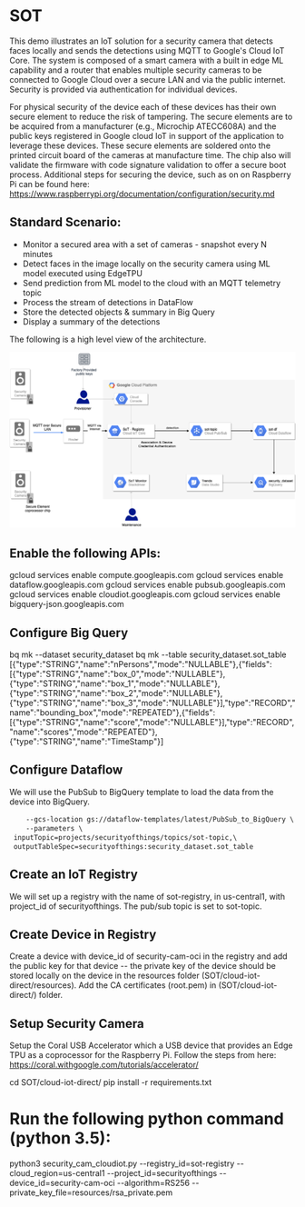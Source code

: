 # SOT

This demo illustrates an IoT solution for a security camera that detects faces locally and sends the detections using MQTT to Google's Cloud IoT Core. The system is composed of a smart camera with a built in edge ML capability and a router that enables multiple security cameras to be connected to Google Cloud over a secure LAN and via the public internet. Security is provided via authentication for individual devices.

For physical security of the device each of these devices has their own secure element to reduce the risk of tampering. The secure elements are to be acquired from a manufacturer (e.g., Microchip  ATECC608A) and the public keys registered in Google cloud IoT in support of the application to leverage these devices. These secure elements are soldered onto the printed circuit board of the cameras at manufacture time. The chip also will validate the firmware with code signature validation to offer a secure boot process. Additional steps for securing the device, such as on on Raspberry Pi can be found here: https://www.raspberrypi.org/documentation/configuration/security.md

## Standard Scenario:
* Monitor a secured area with a set of cameras - snapshot every N minutes
* Detect faces in the image locally on the security camera using ML model executed using EdgeTPU 
* Send prediction from ML model to the cloud with an MQTT telemetry topic
* Process the stream of detections in DataFlow
* Store the detected objects & summary in Big Query
* Display a summary of the detections 

The following is a high level view of the architecture.

![SoT Architecture](/images/SecurityOfThings.png)


## Enable the following APIs:
gcloud services enable compute.googleapis.com
gcloud services enable dataflow.googleapis.com
gcloud services enable pubsub.googleapis.com
gcloud services enable cloudiot.googleapis.com
gcloud services enable bigquery-json.googleapis.com

## Configure Big Query

bq mk --dataset security_dataset
bq mk --table security_dataset.sot_table [{"type":"STRING","name":"nPersons","mode":"NULLABLE"},{"fields":[{"type":"STRING","name":"box_0","mode":"NULLABLE"},{"type":"STRING","name":"box_1","mode":"NULLABLE"},{"type":"STRING","name":"box_2","mode":"NULLABLE"},{"type":"STRING","name":"box_3","mode":"NULLABLE"}],"type":"RECORD","name":"bounding_box","mode":"REPEATED"},{"fields":[{"type":"STRING","name":"score","mode":"NULLABLE"}],"type":"RECORD","name":"scores","mode":"REPEATED"},{"type":"STRING","name":"TimeStamp"}]

## Configure Dataflow

We will use the PubSub to BigQuery template to load the data from the device into BigQuery.

```gcloud dataflow jobs run JOB_NAME \
    --gcs-location gs://dataflow-templates/latest/PubSub_to_BigQuery \
    --parameters \
 inputTopic=projects/securityofthings/topics/sot-topic,\
 outputTableSpec=securityofthings:security_dataset.sot_table
 ```

## Create an IoT Registry
We will set up a registry with the name of sot-registry, in us-central1, with project_id of securityofthings. The pub/sub topic is set to sot-topic. 

## Create Device in Registry
Create a device with device_id of security-cam-oci in the registry and add the public key for that device -- the private key of the device should be stored locally on the device in the resources folder (SOT/cloud-iot-direct/resources). Add the CA certificates (root.pem) in (SOT/cloud-iot-direct/) folder.

## Setup Security Camera
Setup the Coral USB Accelerator which a USB device that provides an Edge TPU as a coprocessor for the Raspberry Pi. Follow the steps from here: https://coral.withgoogle.com/tutorials/accelerator/

cd SOT/cloud-iot-direct/
pip install -r requirements.txt

# Run the following python command (python 3.5): 

python3 security_cam_cloudiot.py --registry_id=sot-registry --cloud_region=us-central1 --project_id=securityofthings --device_id=security-cam-oci --algorithm=RS256 --private_key_file=resources/rsa_private.pem 
